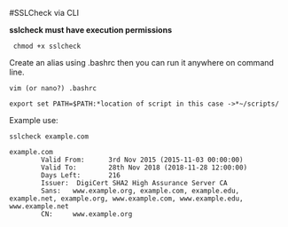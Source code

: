#SSLCheck via CLI

**sslcheck must have execution permissions**

```
 chmod +x sslcheck
```

Create an alias using .bashrc then you can run it anywhere on command line.

```
vim (or nano?) .bashrc

export set PATH=$PATH:*location of script in this case ->*~/scripts/

```

Example use:

```
sslcheck example.com
```

```
example.com
        Valid From:      3rd Nov 2015 (2015-11-03 00:00:00)
        Valid To:        28th Nov 2018 (2018-11-28 12:00:00)
        Days Left:       216
        Issuer:  DigiCert SHA2 High Assurance Server CA
        Sans:   www.example.org, example.com, example.edu, example.net, example.org, www.example.com, www.example.edu, www.example.net
        CN:     www.example.org
```
